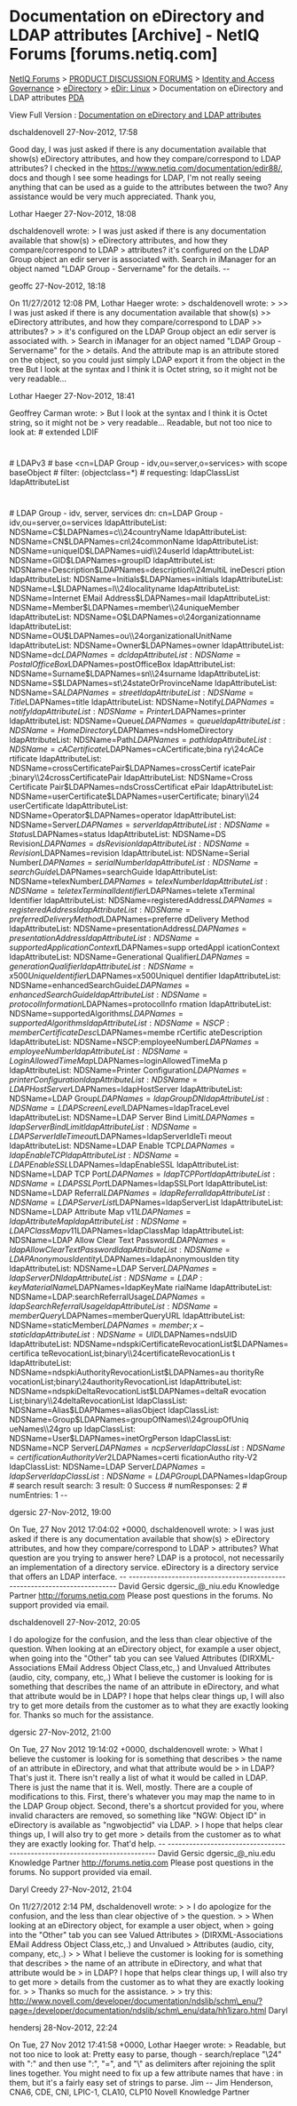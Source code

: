 # Documentation on eDirectory and LDAP attributes [Archive] - NetIQ Forums [forums.netiq.com]

[NetIQ Forums](https://forums.netiq.com/archive/index.php?s=c071ec3804a0c76d6a4e119c1022c7c7) > [PRODUCT DISCUSSION FORUMS](https://forums.netiq.com/archive/index.php/f-1.html?s=c071ec3804a0c76d6a4e119c1022c7c7) > [Identity and Access Governance](https://forums.netiq.com/archive/index.php/f-90.html?s=c071ec3804a0c76d6a4e119c1022c7c7) > [eDirectory](https://forums.netiq.com/archive/index.php/f-16.html?s=c071ec3804a0c76d6a4e119c1022c7c7) > [eDir: Linux](https://forums.netiq.com/archive/index.php/f-50.html?s=c071ec3804a0c76d6a4e119c1022c7c7) > Documentation on eDirectory and LDAP attributes
[PDA](https://forums.netiq.com/archive/index.php/t-46258.html?s=c071ec3804a0c76d6a4e119c1022c7c7&pda=1)

View Full Version : [Documentation on eDirectory and LDAP attributes](https://forums.netiq.com/showthread.php?46258-Documentation-on-eDirectory-and-LDAP-attributes&s=c071ec3804a0c76d6a4e119c1022c7c7)

dschaldenovell
27-Nov-2012, 17:58

Good day,
I was just asked if there is any documentation available that show(s) eDirectory attributes, and how they compare/correspond to LDAP attributes? I checked in the https://www.netiq.com/documentation/edir88/, docs and though I see some headings for LDAP, I'm not really seeing anything that can be used as a guide to the attributes between the two? Any assistance would be very much appreciated.
Thank you,

Lothar Haeger
27-Nov-2012, 18:08

dschaldenovell wrote:
\> I was just asked if there is any documentation available that show(s)
\> eDirectory attributes, and how they compare/correspond to LDAP
\> attributes?
it's configured on the LDAP Group object an edir server is associated with.
Search in iManager for an object named "LDAP Group - Servername" for the
details.
\--

geoffc
27-Nov-2012, 18:18

On 11/27/2012 12:08 PM, Lothar Haeger wrote:
\> dschaldenovell wrote:
\>
\>> I was just asked if there is any documentation available that show(s)
\>> eDirectory attributes, and how they compare/correspond to LDAP
\>> attributes?
\>
\> it's configured on the LDAP Group object an edir server is associated with.
\> Search in iManager for an object named "LDAP Group - Servername" for the
\> details.
And the attribute map is an attribute stored on the object, so you could
just simply LDAP export it from the object in the tree
But I look at the syntax and I think it is Octet string, so it might not
be very readable...

Lothar Haeger
27-Nov-2012, 18:41

Geoffrey Carman wrote:
\> But I look at the syntax and I think it is Octet string, so it might not be
\> very readable...
Readable, but not too nice to look at:
\# extended LDIF
#
\# LDAPv3
\# base <cn=LDAP Group - idv,ou=server,o=services> with scope baseObject
\# filter: (objectclass=\*)
\# requesting: ldapClassList ldapAttributeList
#
\# LDAP Group - idv, server, services
dn: cn=LDAP Group - idv,ou=server,o=services
ldapAttributeList: NDSName=C$LDAPNames=c\\24countryName
ldapAttributeList: NDSName=CN$LDAPNames=cn\\24commonName
ldapAttributeList: NDSName=uniqueID$LDAPNames=uid\\24userId
ldapAttributeList: NDSName=GID$LDAPNames=groupID
ldapAttributeList: NDSName=Description$LDAPNames=description\\24multiL ineDescri
ption
ldapAttributeList: NDSName=Initials$LDAPNames=initials
ldapAttributeList: NDSName=L$LDAPNames=l\\24localityname
ldapAttributeList: NDSName=Internet EMail Address$LDAPNames=mail
ldapAttributeList: NDSName=Member$LDAPNames=member\\24uniqueMember
ldapAttributeList: NDSName=O$LDAPNames=o\\24organizationname
ldapAttributeList: NDSName=OU$LDAPNames=ou\\24organizationalUnitName
ldapAttributeList: NDSName=Owner$LDAPNames=owner
ldapAttributeList: NDSName=dc$LDAPNames=dc
ldapAttributeList: NDSName=Postal Office Box$LDAPNames=postOfficeBox
ldapAttributeList: NDSName=Surname$LDAPNames=sn\\24surname
ldapAttributeList: NDSName=S$LDAPNames=st\\24stateOrProvinceName
ldapAttributeList: NDSName=SA$LDAPNames=street
ldapAttributeList: NDSName=Title$LDAPNames=title
ldapAttributeList: NDSName=Notify$LDAPNames=notify
ldapAttributeList: NDSName=Printer$LDAPNames=printer
ldapAttributeList: NDSName=Queue$LDAPNames=queue
ldapAttributeList: NDSName=Home Directory$LDAPNames=ndsHomeDirectory
ldapAttributeList: NDSName=Path$LDAPNames=path
ldapAttributeList: NDSName=cACertificate$LDAPNames=cACertificate;bina ry\\24cACe
rtificate
ldapAttributeList: NDSName=crossCertificatePair$LDAPNames=crossCertif icatePair
;binary\\24crossCertificatePair
ldapAttributeList: NDSName=Cross Certificate Pair$LDAPNames=ndsCrossCertificat
ePair
ldapAttributeList: NDSName=userCertificate$LDAPNames=userCertificate; binary\\24
userCertificate
ldapAttributeList: NDSName=Operator$LDAPNames=operator
ldapAttributeList: NDSName=Server$LDAPNames=server
ldapAttributeList: NDSName=Status$LDAPNames=status
ldapAttributeList: NDSName=DS Revision$LDAPNames=dsRevision
ldapAttributeList: NDSName=Revision$LDAPNames=revision
ldapAttributeList: NDSName=Serial Number$LDAPNames=serialNumber
ldapAttributeList: NDSName=searchGuide$LDAPNames=searchGuide
ldapAttributeList: NDSName=telexNumber$LDAPNames=telexNumber
ldapAttributeList: NDSName=teletexTerminalIdentifier$LDAPNames=telete xTerminal
Identifier
ldapAttributeList: NDSName=registeredAddress$LDAPNames=registeredAddr ess
ldapAttributeList: NDSName=preferredDeliveryMethod$LDAPNames=preferre dDelivery
Method
ldapAttributeList: NDSName=presentationAddress$LDAPNames=presentation Address
ldapAttributeList: NDSName=supportedApplicationContext$LDAPNames=supp ortedAppl
icationContext
ldapAttributeList: NDSName=Generational Qualifier$LDAPNames=generationQualifie
r
ldapAttributeList: NDSName=x500UniqueIdentifier$LDAPNames=x500UniqueI dentifier
ldapAttributeList: NDSName=enhancedSearchGuide$LDAPNames=enhancedSear chGuide
ldapAttributeList: NDSName=protocolInformation$LDAPNames=protocolInfo rmation
ldapAttributeList: NDSName=supportedAlgorithms$LDAPNames=supportedAlg orithms
ldapAttributeList: NDSName=NSCP:memberCertificateDesc$LDAPNames=membe rCertific
ateDescription
ldapAttributeList: NDSName=NSCP:employeeNumber$LDAPNames=employeeNumb er
ldapAttributeList: NDSName=Login Allowed Time Map$LDAPNames=loginAllowedTimeMa
p
ldapAttributeList: NDSName=Printer Configuration$LDAPNames=printerConfiguratio
n
ldapAttributeList: NDSName=LDAP Host Server$LDAPNames=ldapHostServer
ldapAttributeList: NDSName=LDAP Group$LDAPNames=ldapGroupDN
ldapAttributeList: NDSName=LDAP Screen Level$LDAPNames=ldapTraceLevel
ldapAttributeList: NDSName=LDAP Server Bind Limit$LDAPNames=ldapServerBindLimi
t
ldapAttributeList: NDSName=LDAP Server Idle Timeout$LDAPNames=ldapServerIdleTi
meout
ldapAttributeList: NDSName=LDAP Enable TCP$LDAPNames=ldapEnableTCP
ldapAttributeList: NDSName=LDAP Enable SSL$LDAPNames=ldapEnableSSL
ldapAttributeList: NDSName=LDAP TCP Port$LDAPNames=ldapTCPPort
ldapAttributeList: NDSName=LDAP SSL Port$LDAPNames=ldapSSLPort
ldapAttributeList: NDSName=LDAP Referral$LDAPNames=ldapReferral
ldapAttributeList: NDSName=LDAP Server List$LDAPNames=ldapServerList
ldapAttributeList: NDSName=LDAP Attribute Map v11$LDAPNames=ldapAttributeMap
ldapAttributeList: NDSName=LDAP Class Map v11$LDAPNames=ldapClassMap
ldapAttributeList: NDSName=LDAP Allow Clear Text Password$LDAPNames=ldapAllowC
learTextPassword
ldapAttributeList: NDSName=LDAP Anonymous Identity$LDAPNames=ldapAnonymousIden
tity
ldapAttributeList: NDSName=LDAP Server$LDAPNames=ldapServerDN
ldapAttributeList: NDSName=LDAP:keyMaterialName$LDAPNames=ldapKeyMate rialName
ldapAttributeList: NDSName=LDAP:searchReferralUsage$LDAPNames=ldapSea rchReferr
alUsage
ldapAttributeList: NDSName=memberQuery$LDAPNames=memberQueryURL
ldapAttributeList: NDSName=staticMember$LDAPNames=member;x-static
ldapAttributeList: NDSName=UID$LDAPNames=ndsUID
ldapAttributeList: NDSName=ndspkiCertificateRevocationList$LDAPNames= certifica
teRevocationList;binary\\24certificateRevocationLis t
ldapAttributeList: NDSName=ndspkiAuthorityRevocationList$LDAPNames=au thorityRe
vocationList;binary\\24authorityRevocationList
ldapAttributeList: NDSName=ndspkiDeltaRevocationList$LDAPNames=deltaR evocation
List;binary\\24deltaRevocationList
ldapClassList: NDSName=Alias$LDAPNames=aliasObject
ldapClassList: NDSName=Group$LDAPNames=groupOfNames\\24groupOfUniq ueNames\\24gro
up
ldapClassList: NDSName=User$LDAPNames=inetOrgPerson
ldapClassList: NDSName=NCP Server$LDAPNames=ncpServer
ldapClassList: NDSName=certificationAuthorityVer2$LDAPNames=certi ficationAutho
rity-V2
ldapClassList: NDSName=LDAP Server$LDAPNames=ldapServer
ldapClassList: NDSName=LDAP Group$LDAPNames=ldapGroup
\# search result
search: 3
result: 0 Success
\# numResponses: 2
\# numEntries: 1
\--

dgersic
27-Nov-2012, 19:00

On Tue, 27 Nov 2012 17:04:02 +0000, dschaldenovell wrote:
\> I was just asked if there is any documentation available that show(s)
\> eDirectory attributes, and how they compare/correspond to LDAP
\> attributes?
What question are you trying to answer here? LDAP is a protocol, not
necessarily an implementation of a directory service. eDirectory is a
directory service that offers an LDAP interface.
\--
\--------------------------------------------------------------------------
David Gersic dgersic\_@\_niu.edu
Knowledge Partner http://forums.netiq.com
Please post questions in the forums. No support provided via email.

dschaldenovell
27-Nov-2012, 20:05

I do apologize for the confusion, and the less than clear objective of the question.
When looking at an eDirectory object, for example a user object, when going into the "Other" tab you can see Valued Attributes (DIRXML-Associations EMail Address Object Class,etc,.) and Unvalued Attributes (audio, city, company, etc,.)
What I believe the customer is looking for is something that describes the name of an attribute in eDirectory, and what that attribute would be in LDAP? I hope that helps clear things up, I will also try to get more details from the customer as to what they are exactly looking for.
Thanks so much for the assistance.

dgersic
27-Nov-2012, 21:00

On Tue, 27 Nov 2012 19:14:02 +0000, dschaldenovell wrote:
\> What I believe the customer is looking for is something that describes
\> the name of an attribute in eDirectory, and what that attribute would be
\> in LDAP?
That's just it. There isn't really a list of what it would be called in
LDAP. There is just the name that it is. Well, mostly. There are a couple
of modifications to this. First, there's whatever you may map the name to
in the LDAP Group object. Second, there's a shortcut provided for you,
where invalid characters are removed, so something like "NGW: Object ID"
in eDirectory is available as "ngwobjectid" via LDAP.
\> I hope that helps clear things up, I will also try to get more
\> details from the customer as to what they are exactly looking for.
That'd help.
\--
\--------------------------------------------------------------------------
David Gersic dgersic\_@\_niu.edu
Knowledge Partner http://forums.netiq.com
Please post questions in the forums. No support provided via email.

Daryl Creedy
27-Nov-2012, 21:04

On 11/27/2012 2:14 PM, dschaldenovell wrote:
\>
\> I do apologize for the confusion, and the less than clear objective of
\> the question.
\>
\> When looking at an eDirectory object, for example a user object, when
\> going into the "Other" tab you can see Valued Attributes
\> (DIRXML-Associations EMail Address Object Class,etc,.) and Unvalued
\> Attributes (audio, city, company, etc,.)
\>
\> What I believe the customer is looking for is something that describes
\> the name of an attribute in eDirectory, and what that attribute would be
\> in LDAP? I hope that helps clear things up, I will also try to get more
\> details from the customer as to what they are exactly looking for.
\>
\> Thanks so much for the assistance.
\>
\>
try this:
http://www.novell.com/developer/documentation/ndslib/schm\_enu/?page=/developer/documentation/ndslib/schm\_enu/data/hh1izaro.html
Daryl

hendersj
28-Nov-2012, 22:24

On Tue, 27 Nov 2012 17:41:58 +0000, Lothar Haeger wrote:
\> Readable, but not too nice to look at:
Pretty easy to parse, though - search/replace "\\24" with ":" and then use
":", "=", and "\\" as delimiters after rejoining the split lines together.
You might need to fix up a few attribute names that have : in them, but
it's a fairly easy set of strings to parse.
Jim
\--
Jim Henderson, CNA6, CDE, CNI, LPIC-1, CLA10, CLP10
Novell Knowledge Partner
